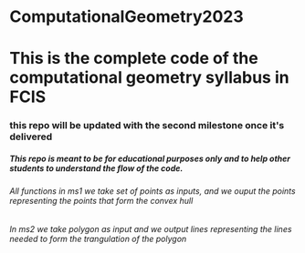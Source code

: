 # ComputationalGeometry2023
<h1>This is the complete code of the computational geometry syllabus in FCIS</h1>
<h3>this repo will be updated with the second milestone once it's delivered</h3>
<h5>This repo is meant to be for educational purposes only and to help other students to understand the flow of the code.</h5>
<h6> All functions in ms1 we take set of points as inputs, and we ouput the points representing the points that form the convex hull </h6>
<h6> In ms2 we take polygon as input and we output lines representing the lines needed to form the trangulation of the polygon</h6>

